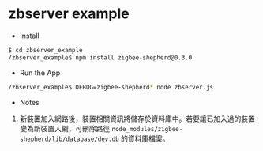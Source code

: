# zbserver example 

* Install  
```sh  
$ cd zbserver_example  
/zbserver_example$ npm install zigbee-shepherd@0.3.0  
```

* Run the App  
```sh  
/zbserver_example$ DEBUG=zigbee-shepherd* node zbserver.js  
```

* Notes  
1. 新裝置加入網路後，裝置相關資訊將儲存於資料庫中。若要讓已加入過的裝置變為新裝置入網，可刪除路徑 `node_modules/zigbee-shepherd/lib/database/dev.db` 的資料庫檔案。
